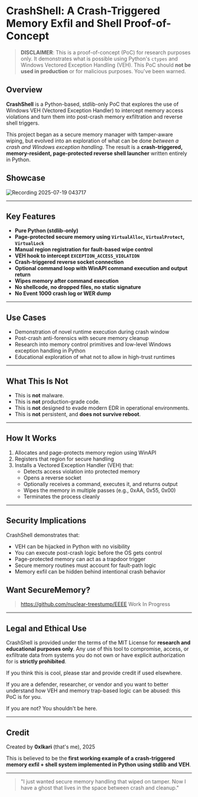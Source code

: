 # CrashShell: A Crash-Triggered Memory Exfil and Shell Proof-of-Concept

> **DISCLAIMER**: This is a proof-of-concept (PoC) for research purposes only. It demonstrates what is possible using Python's `ctypes` and Windows Vectored Exception Handling (VEH). This PoC should **not be used in production** or for malicious purposes. You've been warned.

## Overview

**CrashShell** is a Python-based, stdlib-only PoC that explores the use of Windows VEH (Vectored Exception Handler) to intercept memory access violations and turn them into post-crash memory exfiltration and reverse shell triggers.

This project began as a secure memory manager with tamper-aware wiping, but evolved into an exploration of what can be done *between a crash and Windows exception handling*. The result is a **crash-triggered, memory-resident, page-protected reverse shell launcher** written entirely in Python.

## Showcase

![Recording 2025-07-19 043717](https://github.com/user-attachments/assets/aa466bf5-310e-423f-b22a-6ae98d6d327b)

---

## Key Features

- **Pure Python (stdlib-only)**
- **Page-protected secure memory using `VirtualAlloc`, `VirtualProtect`, `VirtualLock`**
- **Manual region registration for fault-based wipe control**
- **VEH hook to intercept `EXCEPTION_ACCESS_VIOLATION`**
- **Crash-triggered reverse socket connection**
- **Optional command loop with WinAPI command execution and output return**
- **Wipes memory after command execution**
- **No shellcode, no dropped files, no static signature**
- **No Event 1000 crash log or WER dump**

---

## Use Cases

- Demonstration of novel runtime execution during crash window
- Post-crash anti-forensics with secure memory cleanup
- Research into memory control primitives and low-level Windows exception handling in Python
- Educational exploration of what not to allow in high-trust runtimes

---

## What This Is Not

- This is **not** malware.
- This is **not** production-grade code.
- This is **not** designed to evade modern EDR in operational environments.
- This is **not** persistent, and **does not survive reboot**.

---

## How It Works

1. Allocates and page-protects memory region using WinAPI
2. Registers that region for secure handling
3. Installs a Vectored Exception Handler (VEH) that:
   - Detects access violation into protected memory
   - Opens a reverse socket
   - Optionally receives a command, executes it, and returns output
   - Wipes the memory in multiple passes (e.g., 0xAA, 0x55, 0x00)
   - Terminates the process cleanly

---

## Security Implications

CrashShell demonstrates that:
- VEH can be hijacked in Python with no visibility
- You can execute post-crash logic before the OS gets control
- Page-protected memory can act as a trapdoor trigger
- Secure memory routines must account for fault-path logic
- Memory exfil can be hidden behind intentional crash behavior

## Want SecureMemory?

> https://github.com/nuclear-treestump/EEEE Work In Progress

---

## Legal and Ethical Use

CrashShell is provided under the terms of the MIT License for **research and educational purposes only**. Any use of this tool to compromise, access, or exfiltrate data from systems you do not own or have explicit authorization for is **strictly prohibited**.

If you think this is cool, please star and provide credit if used elsewhere.

If you are a defender, researcher, or vendor and you want to better understand how VEH and memory trap-based logic can be abused: this PoC is for you.

If you are not? You shouldn't be here.

---

## Credit

Created by **0xIkari** (that's me), 2025

This is believed to be the **first working example of a crash-triggered memory exfil + shell system implemented in Python using stdlib and VEH**.

---

> "I just wanted secure memory handling that wiped on tamper. Now I have a ghost that lives in the space between crash and cleanup."


